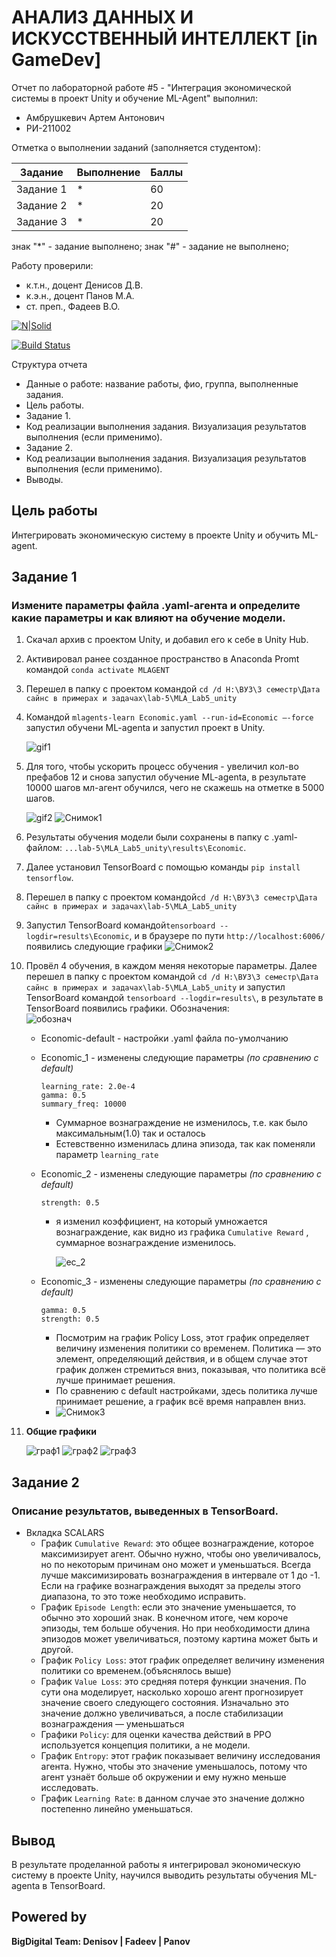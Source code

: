 # АНАЛИЗ ДАННЫХ И ИСКУССТВЕННЫЙ ИНТЕЛЛЕКТ [in GameDev]
Отчет по лабораторной работе #5 - "Интеграция экономической системы в проект Unity и обучение ML-Agent" выполнил:
- Амбрушкевич Артем Антонович
- РИ-211002

Отметка о выполнении заданий (заполняется студентом):

| Задание | Выполнение | Баллы |
| ------ | ------ | ------ |
| Задание 1 | * | 60 |
| Задание 2 | * | 20 |
| Задание 3 | * | 20 |

знак "*" - задание выполнено; знак "#" - задание не выполнено;

Работу проверили:
- к.т.н., доцент Денисов Д.В.
- к.э.н., доцент Панов М.А.
- ст. преп., Фадеев В.О.

[![N|Solid](https://cldup.com/dTxpPi9lDf.thumb.png)](https://nodesource.com/products/nsolid)

[![Build Status](https://travis-ci.org/joemccann/dillinger.svg?branch=master)](https://travis-ci.org/joemccann/dillinger)

Структура отчета

- Данные о работе: название работы, фио, группа, выполненные задания.
- Цель работы.
- Задание 1.
- Код реализации выполнения задания. Визуализация результатов выполнения (если применимо).
- Задание 2.
- Код реализации выполнения задания. Визуализация результатов выполнения (если применимо).
- Выводы.

## Цель работы
Интегрировать экономическую систему в проекте Unity и обучить ML-agent.

## Задание 1
### Измените параметры файла .yaml-агента и определите какие параметры и как влияют на обучение модели.  
1. Скачал архив с проектом Unity, и добавил его к себе в Unity Hub.  
2. Активировал ранее созданное пространство в Anaconda Promt командой ``` conda activate MLAGENT ```
3. Перешел в папку с проектом командой ``` cd /d H:\ВУЗ\3 семестр\Дата сайнс в примерах и задачах\lab-5\MLA_Lab5_unity ```  
4. Командой ``` mlagents-learn Economic.yaml --run-id=Economic –-force ``` запустил обучени ML-agenta и запустил проект в Unity.  

    ![gif1](https://user-images.githubusercontent.com/97295011/204089276-5f048423-081a-41bb-9e8f-fe37de71e4ee.gif)  
5. Для того, чтобы ускорить процесс обучения - увеличил кол-во префабов 12 и снова запустил обучение ML-agenta, в результате 10000 шагов мл-агент обучился, чего не скажешь на отметке в 5000 шагов.
   
    ![gif2](https://user-images.githubusercontent.com/97295011/204101870-21d7855a-628a-48d8-b8bf-bbe14da30fc3.gif)
    ![Снимок1](https://user-images.githubusercontent.com/97295011/204089547-fcdd48f8-0a4d-430c-985c-73b72fdb73cc.PNG)
6. Результаты обучения модели были сохранены в папку с .yaml-файлом: ```...lab-5\MLA_Lab5_unity\results\Economic```.  
7. Далее установил TensorBoard с помощью команды ``` pip install tensorflow ```.  
8. Перешел в папку с проектом командой``` cd /d H:\ВУЗ\3 семестр\Дата сайнс в примерах и задачах\lab-5\MLA_Lab5_unity ```
9. Запустил TensorBoard командой``` tensorboard --logdir=results\Economic ```, и в браузере по пути ```http://localhost:6006/``` появились следующие графики
    ![Снимок2](https://user-images.githubusercontent.com/97295011/204091381-73d443fe-0ad5-4695-8899-d814951857ff.PNG)
10. Провёл 4 обучения, в каждом меняя некоторые параметры. Далее перешел в папку с проектом командой ```cd /d H:\ВУЗ\3 семестр\Дата сайнс в примерах и задачах\lab-5\MLA_Lab5_unity``` и запустил TensorBoard командой ``` tensorboard --logdir=results\ ```, в результате в TensorBoard появились графики.
    Обозначения:  
    ![обознач](https://user-images.githubusercontent.com/97295011/204100368-bf115921-cec6-413c-a4b2-b1341ea7f859.PNG)
    * Economic-default - настройки .yaml файла по-умолчанию
    * Economic_1 - изменены следующие параметры *(по сравнению с default)*
        ``` 
        learning_rate: 2.0e-4
        gamma: 0.5
        summary_freq: 10000
        ```
        * Суммарное вознаграждение не изменилось, т.е. как было максимальным(1.0) так и осталось
        * Естевственно изменилась длина эпизода, так как поменяли параметр ``` learning_rate ```
    * Economic_2 - изменены следующие параметры *(по сравнению с default)*
        ```
        strength: 0.5
        ```  
        * я изменил коэффициент, на который умножается вознаграждение, как видно из графика ```Cumulative Reward``` , суммарное вознаграждение изменилось.  
       
            ![ec_2](https://user-images.githubusercontent.com/97295011/204100485-4223589d-8913-4242-b05c-34e9beffc49e.PNG)

    * Economic_3 - изменены следующие параметры *(по сравнению с default)*
        ```
        gamma: 0.5
        strength: 0.5
        ```
        * Посмотрим на график Policy Loss, этот график определяет величину изменения политики со временем. Политика — это элемент, определяющий действия, и в общем случае этот график должен стремиться вниз, показывая, что политика всё лучше принимает решения.
        * По сравнению с default настройками, здесь политика лучше принимает решение, а график всё время направлен вниз.
        * ![Снимок3](https://user-images.githubusercontent.com/97295011/204100175-d78145b2-54a1-4a92-bfc3-97dfee9b63ae.PNG)  
        
11. **Общие графики**  
    
    ![граф1](https://user-images.githubusercontent.com/97295011/204100354-c429b0f9-e7e7-49f6-920d-78d1419969c5.PNG)
    ![граф2](https://user-images.githubusercontent.com/97295011/204100357-25a9d22d-4142-4457-903d-329ae5d82b41.PNG)
    ![граф3](https://user-images.githubusercontent.com/97295011/204100361-3818211e-7417-47a9-9fce-1b8696b1c0a5.PNG)

## Задание 2
### Описание результатов, выведенных в TensorBoard.
* Вкладка SCALARS  
   * График ```Cumulative Reward```: это общее вознаграждение, которое максимизирует агент. Обычно нужно, чтобы оно увеличивалось, но по некоторым причинам оно может и уменьшаться. Всегда лучше максимизировать вознаграждения в интервале от 1 до -1. Если на графике вознаграждения выходят за пределы этого диапазона, то это тоже необходимо исправить.
   * График ```Episode Length```: если это значение уменьшается, то обычно это хороший знак. В конечном итоге, чем короче эпизоды, тем больше обучения. Но при необходимости длина эпизодов может увеличиваться, поэтому картина может быть и другой.
   * График ```Policy Loss```: этот график определяет величину изменения политики со временем.(объяснялось выше)
   * График ```Value Loss```: это средняя потеря функции значения. По сути она моделирует, насколько хорошо агент прогнозирует значение своего следующего состояния. Изначально это значение должно увеличиваться, а после стабилизации вознаграждения — уменьшаться
   * Графики ```Policy```: для оценки качества действий в PPO используется концепция политики, а не модели.
   * График ```Entropy```: этот график показывает величину исследования агента. Нужно, чтобы это значение уменьшалось, потому что агент узнаёт больше об окружении и ему нужно меньше исследовать.
   * График ```Learning Rate```: в данном случае это значение должно постепенно линейно уменьшаться.

## Вывод
В результате проделанной работы я интегрировал экономическую систему в проекте Unity, научился выводить результаты обучения ML-agenta в TensorBoard.

## Powered by
**BigDigital Team: Denisov | Fadeev | Panov**
